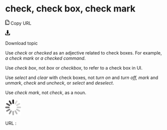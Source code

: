 # check, check box, check mark

![Copy URL](media/check-check-box-check-mark/Copy.png)
Copy URL

![Download](media/check-check-box-check-mark/Download.png)

Download topic

Use *check* or *checked* as an adjective related to check boxes. For example, *a check mark* or *a checked command*.

Use *check box*, not *box* or *checkbox*, to refer to a check box in UI. 

Use *select* and *clear* with check boxes, not *turn on* and *turn off, mark* and *unmark*, *check* and *uncheck*, or *select* and *deselect*.

Use *check mark*, not *check*, as a noun.

![In progress](media/check-check-box-check-mark/activity-large.gif)

URL :
